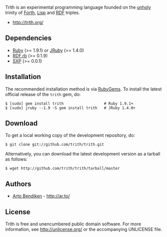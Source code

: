 Trith is an experimental programming language founded on the [unholy][]
trinity of [Forth][], [Lisp][] and [RDF][] triples.

* <http://trith.org/>

Dependencies
------------

* [Ruby](http://ruby-lang.org/) (>= 1.9.1) or
  [JRuby](http://jruby.org/) (>= 1.4.0)
* [RDF.rb](http://rubygems.org/gems/rdf) (>= 0.1.9)
* [SXP](http://rubygems.org/gems/sxp) (>= 0.0.1)

Installation
------------

The recommended installation method is via [RubyGems](http://rubygems.org/).
To install the latest official release of the `trith` gem, do:

    $ [sudo] gem install trith                  # Ruby 1.9.1+
    $ [sudo] jruby --1.9 -S gem install trith   # JRuby 1.4.0+

Download
--------

To get a local working copy of the development repository, do:

    $ git clone git://github.com/trith/trith.git

Alternatively, you can download the latest development version as a tarball
as follows:

    $ wget http://github.com/trith/trith/tarball/master

Authors
-------

* [Arto Bendiken](mailto:arto.bendiken@gmail.com) - <http://ar.to/>

License
-------

Trith is free and unencumbered public domain software. For more
information, see <http://unlicense.org/> or the accompanying UNLICENSE file.

[Forth]:  http://en.wikipedia.org/wiki/Forth_(programming_language)
[Lisp]:   http://en.wikipedia.org/wiki/Lisp_(programming_language)
[RDF]:    http://en.wikipedia.org/wiki/Resource_Description_Framework
[unholy]: http://lispers.org/
